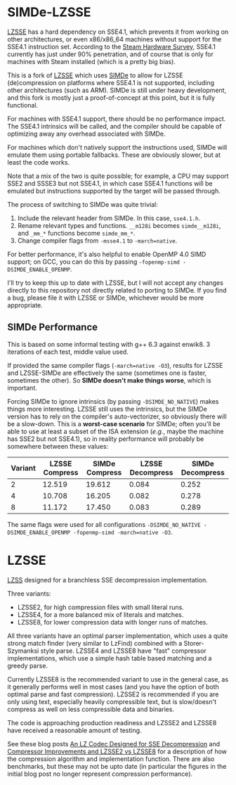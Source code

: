 # SIMDe-LZSSE

[LZSSE](https://github.com/ConorStokes/LZSSE/) has a hard dependency on SSE4.1, which prevents it from working on other architectures, or even x86/x86_64 machines without support for the SSE4.1 instruction set.  According to the [Steam Hardware Survey](http://store.steampowered.com/hwsurvey), SSE4.1 currently has just under 90% penetration, and of course that is only for machines with Steam installed (which is a pretty big bias).

This is a fork of [LZSSE](https://github.com/ConorStokes/LZSSE/) which uses [SIMDe](https://github.com/nemequ/simde) to allow for LZSSE (de)compression on platforms where SSE4.1 is not supported, including other architectures (such as ARM).  SIMDe is still under heavy development, and this fork is mostly just a proof-of-concept at this point, but it is fully functional.

For machines with SSE4.1 support, there should be no performance impact.  The SSE4.1 intrinsics will be called, and the compiler should be capable of optimizing away any overhead associated with SIMDe.

For machines which don't natively support the instructions used, SIMDe will emulate them using portable fallbacks.  These are obviously slower, but at least the code works.

Note that a mix of the two is quite possible; for example, a CPU may support SSE2 and SSSE3 but not SSE4.1, in which case SSE4.1 functions will be emulated but instructions supported by the target will be passed through.

The process of switching to SIMDe was quite trivial:

 1. Include the relevant header from SIMDe.  In this case, `sse4.1.h`.
 2. Rename relevant types and functions.  `__m128i` becomes `simde__m128i`, and `_mm_*` functions become `simde_mm_*`.
 3. Change compiler flags from `-msse4.1` to `-march=native`.

For better performance, it's also helpful to enable OpenMP 4.0 SIMD support; on GCC, you can do this by passing `-fopenmp-simd -DSIMDE_ENABLE_OPENMP`.

I'll try to keep this up to date with LZSSE, but I will not accept any changes directly to this repository not directly related to porting to SIMDe.  If you find a bug, please file it with LZSSE or SIMDe, whichever would be more appropriate.

## SIMDe Performance

This is based on some informal testing with g++ 6.3 against enwik8.  3 iterations of each test, middle value used.

If provided the same compiler flags (`-march=native -O3`), results for LZSSE and LZSSE-SIMDe are effectively the same (sometimes one is faster, sometimes the other).  So **SIMDe doesn't make things worse**, which is important.

Forcing SIMDe to ignore intrinsics (by passing `-DSIMDE_NO_NATIVE`) makes things more interesting.  LZSSE still uses the intrinsics, but the SIMDe version has to rely on the compiler's auto-vectorizer, so obviously there will be a slow-down.  This is a **worst-case scenario** for SIMDe; often you'll be able to use at least a subset of the ISA extension (*e.g.*, maybe the machine has SSE2 but not SSE4.1), so in reality performance will probably be somewhere between these values:

| Variant | LZSSE Compress | SIMDe Compress | LZSSE Decompress | SIMDe Decompress |
| ------- | -------------- | -------------- | ---------------- | ---------------- |
|       2 | 12.519         | 19.612         | 0.084            | 0.252            |
|       4 | 10.708         | 16.205         | 0.082            | 0.278            |
|       8 | 11.172         | 17.450         | 0.083            | 0.289            |

The same flags were used for all configurations `-DSIMDE_NO_NATIVE -DSIMDE_ENABLE_OPENMP -fopenmp-simd -march=native -O3`.

# LZSSE
[LZSS](https://en.wikipedia.org/wiki/Lempel%E2%80%93Ziv%E2%80%93Storer%E2%80%93Szymanski) designed for a branchless SSE decompression implementation.

Three variants:
- LZSSE2, for high compression files with small literal runs.
- LZSSE4, for a more balanced mix of literals and matches.
- LZSSE8, for lower compression data with longer runs of matches.

All three variants have an optimal parser implementation, which uses a quite strong match finder (very similar to LzFind) combined with a Storer-Szymanksi style parse. LZSSE4 and LZSSE8 have "fast" compressor implementations, which use a simple hash table based matching and a greedy parse.

Currently LZSSE8 is the recommended variant to use in the general case, as it generally performs well in most cases (and you have the option of both optimal parse and fast compression). LZSSE2 is recommended if you are only using text, especially heavily compressible text, but is slow/doesn't compress as well on less compressible data and binaries.

The code is approaching production readiness and LZSSE2 and LZSSE8 have received a reasonable amount of testing.

See these blog posts [An LZ Codec Designed for SSE Decompression](http://conorstokes.github.io/compression/2016/02/15/an-LZ-codec-designed-for-SSE-decompression) and [Compressor Improvements and LZSSE2 vs LZSSE8](http://conorstokes.github.io/compression/2016/02/24/compressor-improvements-and-lzsse2-vs-lzsse8) for a description of how the compression algorithm and implementation function. There are also benchmarks, but these may not be upto date (in particular the figures in the initial blog post no longer represent compression performance).